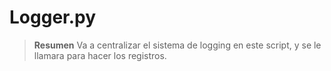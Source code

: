 # Logger.py

> **Resumen** Va a centralizar el sistema de logging en este script, y se le llamara para hacer los registros.

